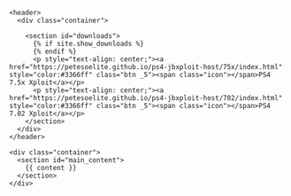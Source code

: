 <html lang="{{ site.lang | default: "en-US" }}">
  <head>
    <meta charset='utf-8'>
    <meta http-equiv="X-UA-Compatible" content="IE=edge">
    <meta name="viewport" content="width=device-width, initial-scale=1">
    <link rel="stylesheet" href="{{ '/assets/css/style.css?v=' | append: site.github.build_revision | relative_url }}">

  </head>

  <body>

    <header>
      <div class="container">

        <section id="downloads">
          {% if site.show_downloads %}
          {% endif %}
          <p style="text-align: center;"><a href="https://petesoelite.github.io/ps4-jbxploit-host/75x/index.html" style="color:#3366ff" class="btn _5"><span class="icon"></span>PS4 7.5x Xploit</a></p>
          <p style="text-align: center;"><a href="https://petesoelite.github.io/ps4-jbxploit-host/702/index.html" style="color:#3366ff" class="btn _5"><span class="icon"></span>PS4 7.02 Xploit</a></p>
        </section>
      </div>
    </header>

    <div class="container">
      <section id="main_content">
        {{ content }}
      </section>
    </div>
  </body>
</html>
